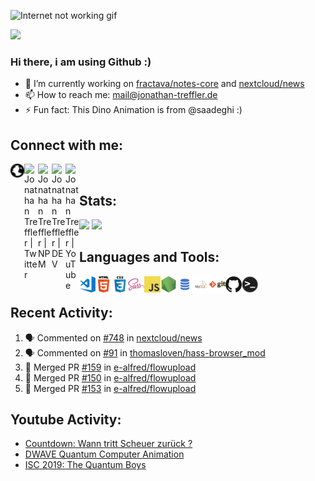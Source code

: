 ![Internet not working gif](https://github.com/saadeghi/saadeghi/raw/master/dino.gif)

![](https://gpvc.arturio.dev/JonathanTreffler)

### Hi there, i am using Github :)

- 🔭 I’m currently working on [fractava/notes-core](https://github.com/fractava/notes-core) and [nextcloud/news](https://github.com/nextcloud/news)
- 📫 How to reach me: mail@jonathan-treffler.de
- ⚡ Fun fact: This Dino Animation is from @saadeghi :)

## Connect with me:

[<img align="left" alt="jonathan-treffler.de" width="22px" src="https://raw.githubusercontent.com/iconic/open-iconic/master/svg/globe.svg" />](https://jonathan-treffler.de)
[<img align="left" alt="Jonathan Treffler | Twitter" width="22px" src="https://cdn.jsdelivr.net/npm/simple-icons@v3/icons/twitter.svg" />](https://twitter.com/treffler_j)
[<img align="left" alt="Jonathan Treffler | NPM" width="22px" src="https://cdn.jsdelivr.net/npm/simple-icons@v3/icons/npm.svg" />](https://www.npmjs.com/~jonathan_treffler)
[<img align="left" alt="Jonathan Treffler | DEV" width="22px" src="https://cdn.jsdelivr.net/npm/simple-icons@v3/icons/dev-dot-to.svg" />](https://dev.to/jonathantreffler)
[<img align="left" alt="Jonathan Treffler | YouTube" width="22px" src="https://cdn.jsdelivr.net/npm/simple-icons@v3/icons/youtube.svg" />](https://www.youtube.com/channel/UCeNkM_i1i9_Ver9njtxLAqw)

<br>

## Stats:

![](https://github-readme-stats.vercel.app/api/top-langs/?username=JonathanTreffler)
![](https://github-readme-stats.vercel.app/api?username=JonathanTreffler&show_icons=true&include_all_commits=true&hide_title=true)

## Languages and Tools:

<img align="left" alt="Visual Studio Code" width="26px" src="https://raw.githubusercontent.com/github/explore/80688e429a7d4ef2fca1e82350fe8e3517d3494d/topics/visual-studio-code/visual-studio-code.png" />
<img align="left" alt="HTML5" width="26px" src="https://raw.githubusercontent.com/github/explore/80688e429a7d4ef2fca1e82350fe8e3517d3494d/topics/html/html.png" />
<img align="left" alt="CSS3" width="26px" src="https://raw.githubusercontent.com/github/explore/80688e429a7d4ef2fca1e82350fe8e3517d3494d/topics/css/css.png" />
<img align="left" alt="Sass" width="26px" src="https://raw.githubusercontent.com/github/explore/80688e429a7d4ef2fca1e82350fe8e3517d3494d/topics/sass/sass.png" />
<img align="left" alt="JavaScript" width="26px" src="https://raw.githubusercontent.com/github/explore/80688e429a7d4ef2fca1e82350fe8e3517d3494d/topics/javascript/javascript.png" />
<img align="left" alt="Node.js" width="26px" src="https://raw.githubusercontent.com/github/explore/80688e429a7d4ef2fca1e82350fe8e3517d3494d/topics/nodejs/nodejs.png" />
<img align="left" alt="SQL" width="26px" src="https://raw.githubusercontent.com/github/explore/80688e429a7d4ef2fca1e82350fe8e3517d3494d/topics/sql/sql.png" />
<img align="left" alt="MySQL" width="26px" src="https://raw.githubusercontent.com/github/explore/80688e429a7d4ef2fca1e82350fe8e3517d3494d/topics/mysql/mysql.png" />
<img align="left" alt="Git" width="26px" src="https://raw.githubusercontent.com/github/explore/80688e429a7d4ef2fca1e82350fe8e3517d3494d/topics/git/git.png" />
<img align="left" alt="GitHub" width="26px" src="https://raw.githubusercontent.com/github/explore/78df643247d429f6cc873026c0622819ad797942/topics/github/github.png" />
<img align="left" alt="HTML5" width="26px" src="https://raw.githubusercontent.com/github/explore/80688e429a7d4ef2fca1e82350fe8e3517d3494d/topics/terminal/terminal.png" />

<br>

## Recent Activity:
<!--START_SECTION:activity-->
1. 🗣 Commented on [#748](https://github.com//nextcloud/news/issues/748) in [nextcloud/news](https://github.com//nextcloud/news)
2. 🗣 Commented on [#91](https://github.com//thomasloven/hass-browser_mod/issues/91) in [thomasloven/hass-browser_mod](https://github.com//thomasloven/hass-browser_mod)
3. 🎉 Merged PR [#159](https://github.com//e-alfred/flowupload/pull/159) in [e-alfred/flowupload](https://github.com//e-alfred/flowupload)
4. 🎉 Merged PR [#150](https://github.com//e-alfred/flowupload/pull/150) in [e-alfred/flowupload](https://github.com//e-alfred/flowupload)
5. 🎉 Merged PR [#153](https://github.com//e-alfred/flowupload/pull/153) in [e-alfred/flowupload](https://github.com//e-alfred/flowupload)
<!--END_SECTION:activity-->

## Youtube Activity:
<!-- YOUTUBE:START -->
- [Countdown: Wann tritt Scheuer zurück ?](https://www.youtube.com/watch?v=epNwGuyT4hw)
- [DWAVE Quantum Computer Animation](https://www.youtube.com/watch?v=AcO8yO35ci8)
- [ISC 2019: The Quantum Boys](https://www.youtube.com/watch?v=aM_pAA9FdYY)
<!-- YOUTUBE:END -->
